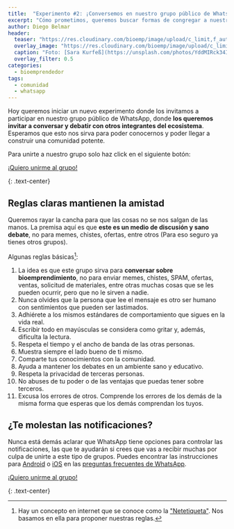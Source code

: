 ```yaml
---
title:  "Experimento #2: ¡Conversemos en nuestro grupo público de WhatsApp!"
excerpt: "Cómo prometimos, queremos buscar formas de congregar a nuestro ecosistema. Hoy les compartimos una nueva iniciativa donde esperamos interacción y colaboración."
author: Diego Belmar
header:
  teaser: "https://res.cloudinary.com/bioemp/image/upload/c_limit,f_auto,q_auto,w_400/b2/celular-whatsapp.jpg"
  overlay_image: "https://res.cloudinary.com/bioemp/image/upload/c_limit,f_auto,q_auto,w_1200/b2/celular-whatsapp.jpg"
  caption: "Foto: [Sara Kurfeß](https://unsplash.com/photos/YddMIRck34I) @ Unsplash"
  overlay_filter: 0.5
categories:
  - bioemprendedor
tags:
  - comunidad
  - whatsapp
---
```


Hoy queremos iniciar un nuevo experimento donde los invitamos a participar en nuestro grupo público de WhatsApp, donde **los queremos invitar a conversar y debatir con otros integrantes del ecosistema**. Esperamos que esto nos sirva para poder conocernos y poder llegar a construir una comunidad potente.

Para unirte a nuestro grupo solo haz click en el siguiente botón:

<p><a href="https://chat.whatsapp.com/HZd9ExE5IGq25I6zhNIsg5" class="btn btn--success btn--x-large" target="_blank" rel="noopener noreferrer" onclick="ga('send', 'event', 'click', 'whatsapp', 'whatsapp', '0');"> <i class="fab fa-whatsapp"></i> ¡Quiero unirme al grupo!</a></p>
{: .text-center}

## Reglas claras mantienen la amistad

Queremos rayar la cancha para que las cosas no se nos salgan de las manos. La premisa aquí es que **este es un medio de discusión y sano debate**, no para memes, chistes, ofertas, entre otros (Para eso seguro ya tienes otros grupos).

Algunas reglas básicas[^1]:

1. La idea es que este grupo sirva para **conversar sobre bioemprendimiento**, no para enviar memes, chistes, SPAM, ofertas, ventas, solicitud de materiales, entre otras muchas cosas que se les pueden ocurrir, pero que no le sirven a nadie.
2. Nunca olvides que la persona que lee el mensaje es otro ser humano con sentimientos que pueden ser lastimados.
3. Adhiérete a los mismos estándares de comportamiento que sigues en la vida real.
4. Escribir todo en mayúsculas se considera como gritar y, además, dificulta la lectura.
5. Respeta el tiempo y el ancho de banda de las otras personas.
6. Muestra siempre el lado bueno de ti mismo.
7. Comparte tus conocimientos con la comunidad.
8. Ayuda a mantener los debates en un ambiente sano y educativo.
9. Respeta la privacidad de terceras personas.
10. No abuses de tu poder o de las ventajas que puedas tener sobre terceros.
11. Excusa los errores de otros. Comprende los errores de los demás de la misma forma que esperas que los demás comprendan los tuyos.

## ¿Te molestan las notificaciones?

Nunca está demás aclarar que WhatsApp tiene opciones para controlar las notificaciones, las que te ayudarán si crees que vas a recibir muchas por culpa de unirte a este tipo de grupos. Puedes encontrar las instrucciones para [Android](https://faq.whatsapp.com/es/android/26000003/?category=5245251) o [iOS](https://faq.whatsapp.com/es/iphone/26000126/?category=5245251) en las [preguntas frecuentes de WhatsApp](https://faq.whatsapp.com/).

<p><a href="https://chat.whatsapp.com/HZd9ExE5IGq25I6zhNIsg5" class="btn btn--success btn--x-large" target="_blank" rel="noopener noreferrer" onclick="ga('send', 'event', 'click', 'whatsapp', 'whatsapp', '0');"> <i class="fab fa-whatsapp"></i> ¡Quiero unirme al grupo!</a></p>
{: .text-center}

[^1]:	Hay un concepto en internet que se conoce como la ["Netetiqueta"](https://es.wikipedia.org/wiki/Netiqueta). Nos basamos en ella para proponer nuestras reglas.